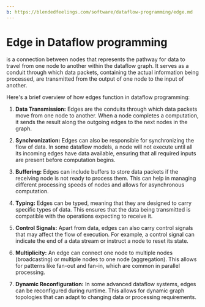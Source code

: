 ```yaml
---
b: https://blendedfeelings.com/software/dataflow-programming/edge.md
---
```


# Edge in Dataflow programming 
is a connection between nodes that represents the pathway for data to travel from one node to another within the dataflow graph. It serves as a conduit through which data packets, containing the actual information being processed, are transmitted from the output of one node to the input of another.

Here's a brief overview of how edges function in dataflow programming:

1. **Data Transmission:** Edges are the conduits through which data packets move from one node to another. When a node completes a computation, it sends the result along the outgoing edges to the next nodes in the graph.

2. **Synchronization:** Edges can also be responsible for synchronizing the flow of data. In some dataflow models, a node will not execute until all its incoming edges have data available, ensuring that all required inputs are present before computation begins.

3. **Buffering:** Edges can include buffers to store data packets if the receiving node is not ready to process them. This can help in managing different processing speeds of nodes and allows for asynchronous computation.

4. **Typing:** Edges can be typed, meaning that they are designed to carry specific types of data. This ensures that the data being transmitted is compatible with the operations expecting to receive it.

5. **Control Signals:** Apart from data, edges can also carry control signals that may affect the flow of execution. For example, a control signal can indicate the end of a data stream or instruct a node to reset its state.

6. **Multiplicity:** An edge can connect one node to multiple nodes (broadcasting) or multiple nodes to one node (aggregation). This allows for patterns like fan-out and fan-in, which are common in parallel processing.

7. **Dynamic Reconfiguration:** In some advanced dataflow systems, edges can be reconfigured during runtime. This allows for dynamic graph topologies that can adapt to changing data or processing requirements.
